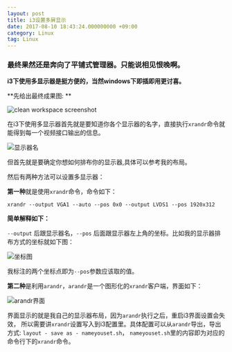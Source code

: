```yaml
---
layout: post
title: i3设置多屏显示
date: 2017-08-10 18:43:24.000000000 +09:00
category: Linux
tag: Linux
---
```


### **最终果然还是奔向了平铺式管理器。只能说相见恨晚啊。**

**i3下使用多显示器是挺方便的，当然windows下即插即用更讨喜。**

**先给出最终成果图: **

![clean workspace screenshot](http://oq782gkz3.bkt.clouddn.com/IV_001.bmp)

在i3下使用多显示器首先就是要知道你各个显示器的名字，直接执行`xrandr`命令就能得到每一个视频接口输出的信息。


![显示器名](http://oq782gkz3.bkt.clouddn.com/Selection_016.png)

但首先就是要确定你想如何排布你的显示器,具体可以参考我的布局。

然后有两种方法可以设置多显示器：

**第一种**就是使用`xrandr`命令，命令如下：

`xrandr --output VGA1 --auto --pos 0x0 --output LVDS1 --pos 1920x312`

**简单解释如下：**

`--output` 后跟显示器名，`--pos` 后面跟显示器左上角的坐标。比如我的显示器排布方式的坐标就如下图：

![坐标图](http://oq782gkz3.bkt.clouddn.com/2017-08-21%2019.06.16-1_1.jpg)

我标注的两个坐标点即为`--pos`参数应该取的值。

**第二种**是利用`arandr`，`arandr`是一个图形化的`xrandr`客户端，界面如下：

![arandr界面](http://oq782gkz3.bkt.clouddn.com/Selection_017.png)

界面显示的就是我自己的显示器布局，因为`arandr`执行之后，重启i3界面设置会失效，
所以需要讲`xrandr`设置写入到i3配置里。具体配置可以从`arandr`导出，导出方式: `layout - save as - nameyouset.sh`，
`nameyouset.sh`里的内容即为对应的命令行下的`xrandr`命令。
